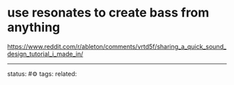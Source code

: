 # use resonates to create bass from anything
https://www.reddit.com/r/ableton/comments/vrtd5f/sharing_a_quick_sound_design_tutorial_i_made_in/


---
status: #⚙️ 
tags: 
related: 

